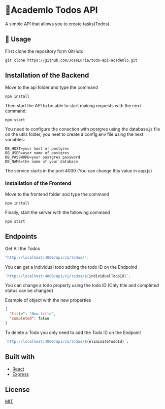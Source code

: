 # 🤖Academlo Todos API

A simple API that allows you to create tasks(Todos)

## 🚀 Usage

First clone the repository form GitHub:

```shell
git clone https://github.com/JoseLuria/todo-api-academlo.git
```

## Installation of the Backend

Move to the api folder and type the command

```shell
npm install
```

Then start the API to be able to start making requests with the next command:

```shell
npm start
```

You need to configure the conection with postgres using the database.js file on the utils folder, you neet to create a config.env file using the next variables:

```shell
DB_HOST=your host of postgres
DB_USER=user name of postgres
DB_PASSWORD=your postgres password
DB_NAME=the name of your database
```

The service starts in the port 4000 (You can change this value in app.js)

### Installation of the Frontend

Move to the frontend folder and type the command

```shell
npm install
```

Finally, start the server with the following command

```shell
npm start
```

## Endpoints

Get All the Todos

```js
"http://localhost:4000/api/v1/todos/";
```

You can get a individual todo adding the todo ID on the Endpoind

```js
`http://localhost:4000/api/v1/todos/${individualTodoId}`;
```

You can change a todo property using the todo ID (Only title and completed status can be changed)

Example of object with the new properties

```json
{
  "title": "New title",
  "completed": false
}
```

To delete a Todo you only need to add the Todo ID on the Endpoint

```js
`http://localhost:4000/api/v1/todos/${eliminateTodoId}`;
```

## Built with

- [React](https://reactjs.org/)
- [Express](https://expressjs.com/)

## License

[MIT](https://opensource.org/licenses/MIT)
